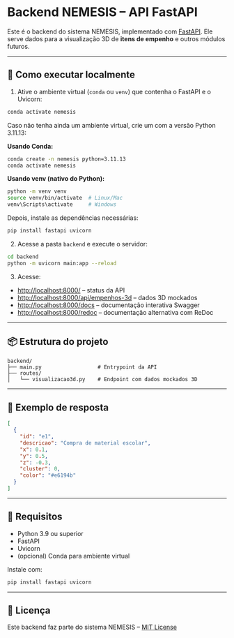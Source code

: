 # Backend NEMESIS – API FastAPI

Este é o backend do sistema NEMESIS, implementado com [FastAPI](https://fastapi.tiangolo.com/). Ele serve dados para a visualização 3D de **itens de empenho** e outros módulos futuros.

---

## 🚀 Como executar localmente

1. Ative o ambiente virtual (`conda` ou `venv`) que contenha o FastAPI e o Uvicorn:

```bash
conda activate nemesis
```

Caso não tenha ainda um ambiente virtual, crie um com a versão Python 3.11.13:

**Usando Conda:**
```bash
conda create -n nemesis python=3.11.13
conda activate nemesis
```

**Usando venv (nativo do Python):**
```bash
python -m venv venv
source venv/bin/activate  # Linux/Mac
venv\Scripts\activate     # Windows
```

Depois, instale as dependências necessárias:
```bash
pip install fastapi uvicorn
```

2. Acesse a pasta `backend` e execute o servidor:

```bash
cd backend
python -m uvicorn main:app --reload
```

3. Acesse:

- [http://localhost:8000/](http://localhost:8000/) – status da API
- [http://localhost:8000/api/empenhos-3d](http://localhost:8000/api/empenhos-3d) – dados 3D mockados
- [http://localhost:8000/docs](http://localhost:8000/docs) – documentação interativa Swagger
- [http://localhost:8000/redoc](http://localhost:8000/redoc) – documentação alternativa com ReDoc

---

## 📦 Estrutura do projeto

```
backend/
├── main.py                  # Entrypoint da API
├── routes/
│   └── visualizacao3d.py    # Endpoint com dados mockados 3D
```

---

## 🔄 Exemplo de resposta

```json
[
  {
    "id": "e1",
    "descricao": "Compra de material escolar",
    "x": 0.1,
    "y": 0.5,
    "z": -0.3,
    "cluster": 0,
    "color": "#e6194b"
  }
]
```

---

## 🔧 Requisitos

- Python 3.9 ou superior
- FastAPI
- Uvicorn
- (opcional) Conda para ambiente virtual

Instale com:

```bash
pip install fastapi uvicorn
```

---

## 📄 Licença

Este backend faz parte do sistema NEMESIS – [MIT License](LICENSE)
